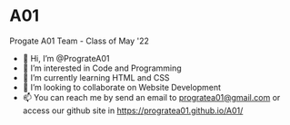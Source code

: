 # A01
Progate A01 Team - Class of May '22

- 👋 Hi, I’m @PrograteA01
- 👀 I’m interested in Code and Programming
- 🌱 I’m currently learning HTML and CSS
- 💞️ I’m looking to collaborate on Website Development
- 📫 You can reach me by send an email to progratea01@gmail.com or access our github site in https://progratea01.github.io/A01/
<!---
PrograteA01/PrograteA01 is a ✨ special ✨ repository because its `README.md` (this file) appears on your GitHub profile.
You can click the Preview link to take a look at your changes.
--->
